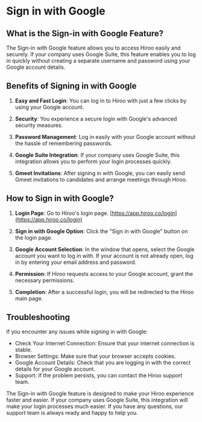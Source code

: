 # Sign in with Google

## What is the Sign-in with Google Feature?

The Sign-in with Google feature allows you to access Hiroo easily and securely. If your company uses Google Suite, this feature enables you to log in quickly without creating a separate username and password using your Google account details.

## Benefits of Signing in with Google

1. **Easy and Fast Login**: You can log in to Hiroo with just a few clicks by using your Google account.

2. **Security**: You experience a secure login with Google's advanced security measures.

3. **Password Management**: Log in easily with your Google account without the hassle of remembering passwords.

4. **Google Suite Integration**: If your company uses Google Suite, this integration allows you to perform your login processes quickly.

5. **Gmeet Invitations**: After signing in with Google, you can easily send Gmeet invitations to candidates and arrange meetings through Hiroo.

## How to Sign in with Google?

1. **Login Page**: Go to Hiroo's login page. [https://app.hiroo.co/login](https://app.hiroo.co/login)

2. **Sign in with Google Option**: Click the "Sign in with Google" button on the login page.

3. **Google Account Selection**: In the window that opens, select the Google account you want to log in with. If your account is not already open, log in by entering your email address and password.

4. **Permission**: If Hiroo requests access to your Google account, grant the necessary permissions.

5. **Completion**: After a successful login, you will be redirected to the Hiroo main page.

## Troubleshooting

If you encounter any issues while signing in with Google:

- Check Your Internet Connection: Ensure that your internet connection is stable.
- Browser Settings: Make sure that your browser accepts cookies.
- Google Account Details: Check that you are logging in with the correct details for your Google account.
- Support: If the problem persists, you can contact the Hiroo support team.

The Sign-in with Google feature is designed to make your Hiroo experience faster and easier. If your company uses Google Suite, this integration will make your login processes much easier. If you have any questions, our support team is always ready and happy to help you.
